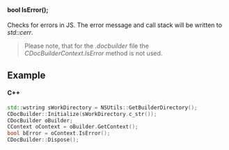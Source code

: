 #### bool IsError();

Checks for errors in JS. The error message and call stack will be written to *std::cerr*.

> Please note, that for the *.docbuilder* file the *CDocBuilderContext.IsError* method is not used.

## Example

#### C++

```c++
std::wstring sWorkDirectory = NSUtils::GetBuilderDirectory();
CDocBuilder::Initialize(sWorkDirectory.c_str());
CDocBuilder oBuilder;
CContext oContext = oBuilder.GetContext();
bool bError = oContext.IsError();
CDocBuilder::Dispose();
```
